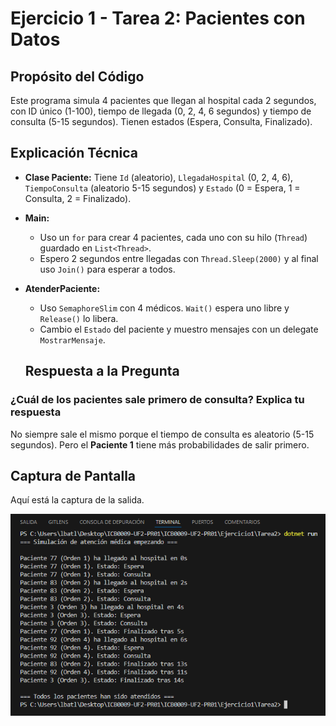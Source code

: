 # Ejercicio 1 - Tarea 2: Pacientes con Datos

## Propósito del Código

Este programa simula 4 pacientes que llegan al hospital cada 2 segundos, con ID único (1-100), tiempo de llegada (0, 2, 4, 6 segundos) y tiempo de consulta (5-15 segundos). Tienen estados (Espera, Consulta, Finalizado).

## Explicación Técnica

- **Clase Paciente:** Tiene `Id` (aleatorio), `LlegadaHospital` (0, 2, 4, 6), `TiempoConsulta` (aleatorio 5-15 segundos) y `Estado` (0 = Espera, 1 = Consulta, 2 = Finalizado).
- **Main:**
  - Uso un `for` para crear 4 pacientes, cada uno con su hilo (`Thread`) guardado en `List<Thread>`.
  - Espero 2 segundos entre llegadas con `Thread.Sleep(2000)` y al final uso `Join()` para esperar a todos.
- **AtenderPaciente:**
  - Uso `SemaphoreSlim` con 4 médicos. `Wait()` espera uno libre y `Release()` lo libera.
  - Cambio el `Estado` del paciente y muestro mensajes con un delegate `MostrarMensaje`.

  ## Respuesta a la Pregunta

### ¿Cuál de los pacientes sale primero de consulta? Explica tu respuesta

No siempre sale el mismo porque el tiempo de consulta es aleatorio (5-15 segundos). Pero el **Paciente 1** tiene más probabilidades de salir primero.

## Captura de Pantalla

Aquí está la captura de la salida.

![Captura de salida](image.png)
